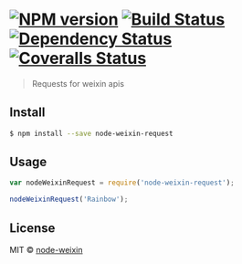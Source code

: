 #  [![NPM version][npm-image]][npm-url] [![Build Status][travis-image]][travis-url] [![Dependency Status][daviddm-image]][daviddm-url] [![Coveralls Status][coveralls-image]][coveralls-url]

> Requests for weixin apis


## Install

```sh
$ npm install --save node-weixin-request
```


## Usage

```js
var nodeWeixinRequest = require('node-weixin-request');

nodeWeixinRequest('Rainbow');
```


## License

MIT © [node-weixin](blog.3gcnbeta.com)


[npm-image]: https://badge.fury.io/js/node-weixin-request.svg
[npm-url]: https://npmjs.org/package/node-weixin-request
[travis-image]: https://travis-ci.org/node-weixin/node-weixin-request.svg?branch=master
[travis-url]: https://travis-ci.org/node-weixin/node-weixin-request
[daviddm-image]: https://david-dm.org/node-weixin/node-weixin-request.svg?theme=shields.io
[daviddm-url]: https://david-dm.org/node-weixin/node-weixin-request
[coveralls-image]: https://coveralls.io/repos/node-weixin/node-weixin-request/badge.svg?branch=master&service=github
[coveralls-url]: https://coveralls.io/github/node-weixin/node-weixin-request?branch=master
